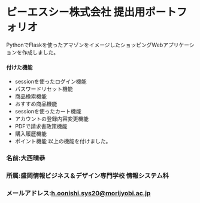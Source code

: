 # ピーエスシー株式会社 提出用ポートフォリオ

PythonでFlaskを使ったアマゾンをイメージしたショッピングWebアプリケーションを作成しました。

#### 付けた機能
- sessionを使ったログイン機能
- パスワードリセット機能
- 商品検索機能
- おすすめ商品機能
- sessionを使ったカート機能
- アカウントの登録内容変更機能
- PDFで請求書政策機能
- 購入履歴機能
- ポイント機能
以上の機能を付けました。

### 名前:大西晴恭
### 所属:盛岡情報ビジネス＆デザイン専門学校 情報システム科
### メールアドレス:h.oonishi.sys20@morijyobi.ac.jp